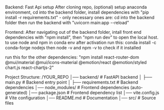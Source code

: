 Backend: Fast Api setup
After cloning repo, (optional) setup anaconda environment, cd into the backend folder, install dependencies with "pip install -r requirements.txt"
    - only necessary ones are:
cd into the backend folder then run the backend with "uvicorn main:app --reload"

Frontend: 
After navigating out of the backend folder, intall front end dependencies with "npm install", then "npm run dev" to open the local host.
to use node and npm in conda env after activation run this:
conda install -c conda-forge nodejs
then node -v and npm -v to check if it installed

run this for the other dependencies:
"npm install react-router-dom @mui/material @mui/icons-material @emotion/react @emotion/styled chart.js react-chartjs-2"

Project Structure:
/YOUR_REPO
│── backend/           # FastAPI backend
│   ├── main.py        # Backend entry point
│   ├── requirements.txt  # Backend dependencies
│── node_modules/      # Frontend dependencies (auto-generated)
│── package.json       # Frontend dependency list
│── vite.config.js     # Vite configuration
│── README.md          # Documentation
│── src/               # Source files

